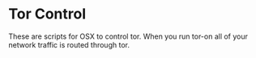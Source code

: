 #  Tor Control
These are scripts for OSX to control tor.  When you run tor-on all of your network traffic is routed through tor. 


